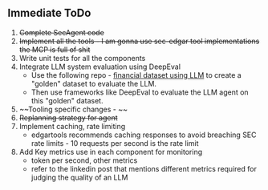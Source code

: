 ## Immediate ToDo

1. ~~Complete SecAgent code~~
2. ~~Implement all the tools - I am gonna use sec-edgar tool implementations the MCP is full of shit~~
3. Write unit tests for all the components
4. Integrate LLM system evaluation using DeepEval
    - Use the following repo - [financial dataset using LLM](https://github.com/virattt/financial-datasets) to create a "golden" dataset to evaluate the LLM.
    - Then use frameworks like DeepEval to evaluate the LLM agent on this "golden" dataset.
5. ~~Tooling specific changes - ~~
6. ~~Replanning strategy for agent~~
7. Implement caching, rate limiting
    - edgartools recommends caching responses to avoid breaching SEC rate limits - 10 requests per second is the rate limit
8. Add Key metrics use in each component for monitoring
    - token per second, other metrics
    - refer to the linkedin post that mentions different metrics required for judging the quality of an LLM
